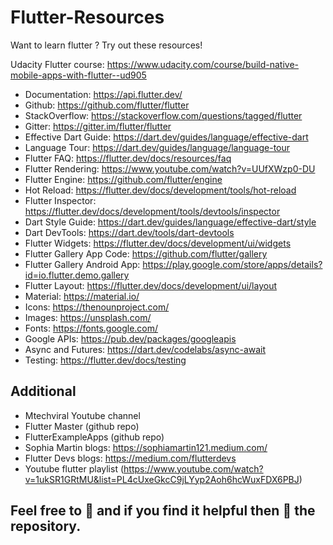 # Flutter-Resources
Want to learn flutter ? Try out these resources! 

Udacity Flutter course: https://www.udacity.com/course/build-native-mobile-apps-with-flutter--ud905
* Documentation: https://api.flutter.dev/
* Github: https://github.com/flutter/flutter
* StackOverflow: https://stackoverflow.com/questions/tagged/flutter
* Gitter: https://gitter.im/flutter/flutter
* Effective Dart Guide: https://dart.dev/guides/language/effective-dart
* Language Tour: https://dart.dev/guides/language/language-tour
* Flutter FAQ: https://flutter.dev/docs/resources/faq
* Flutter Rendering: https://www.youtube.com/watch?v=UUfXWzp0-DU
* Flutter Engine: https://github.com/flutter/engine
* Hot Reload: https://flutter.dev/docs/development/tools/hot-reload
* Flutter Inspector: https://flutter.dev/docs/development/tools/devtools/inspector
* Dart Style Guide: https://dart.dev/guides/language/effective-dart/style
* Dart DevTools: https://dart.dev/tools/dart-devtools
* Flutter Widgets: https://flutter.dev/docs/development/ui/widgets
* Flutter Gallery App Code: https://github.com/flutter/gallery
* Flutter Gallery Android App: https://play.google.com/store/apps/details?id=io.flutter.demo.gallery
* Flutter Layout: https://flutter.dev/docs/development/ui/layout
* Material: https://material.io/
* Icons: https://thenounproject.com/
* Images: https://unsplash.com/
* Fonts: https://fonts.google.com/
* Google APIs: https://pub.dev/packages/googleapis
* Async and Futures: https://dart.dev/codelabs/async-await
* Testing: https://flutter.dev/docs/testing

## Additional 
* Mtechviral Youtube channel
* Flutter Master (github repo)
* FlutterExampleApps (github repo)
* Sophia Martin blogs: https://sophiamartin121.medium.com/
* Flutter Devs blogs: https://medium.com/flutterdevs
* Youtube flutter playlist (https://www.youtube.com/watch?v=1ukSR1GRtMU&list=PL4cUxeGkcC9jLYyp2Aoh6hcWuxFDX6PBJ)

## Feel free to 🍴 and if you find it helpful then 🌟 the repository.
